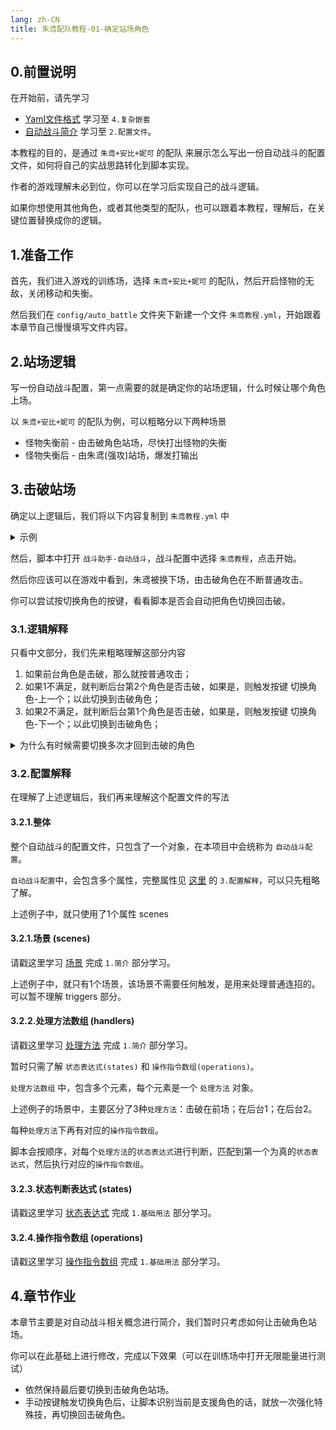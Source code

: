 ```yaml
---
lang: zh-CN
title: 朱鸢配队教程-01-确定站场角色
---
```


## 0.前置说明

在开始前，请先学习 

- [Yaml文件格式](../basic/basic_00_yaml.md) 学习至 `4.复杂嵌套` 
- [自动战斗简介](../basic/basic_01_intro.md) 学习至 `2.配置文件`。

本教程的目的，是通过 `朱鸢+安比+妮可` 的配队 来展示怎么写出一份自动战斗的配置文件，如何将自己的实战思路转化到脚本实现。

作者的游戏理解未必到位，你可以在学习后实现自己的战斗逻辑。

如果你想使用其他角色，或者其他类型的配队，也可以跟着本教程，理解后，在关键位置替换成你的逻辑。

## 1.准备工作

首先，我们进入游戏的训练场，选择 `朱鸢+安比+妮可` 的配队，然后开启怪物的无敌，关闭移动和失衡。

然后我们在 `config/auto_battle` 文件夹下新建一个文件 `朱鸢教程.yml`，开始跟着本章节自己慢慢填写文件内容。

## 2.站场逻辑

写一份自动战斗配置，第一点需要的就是确定你的站场逻辑，什么时候让哪个角色上场。

以 `朱鸢+安比+妮可` 的配队为例，可以粗略分以下两种场景

- 怪物失衡前 - 由击破角色站场，尽快打出怪物的失衡
- 怪物失衡后 - 由朱鸢(强攻)站场，爆发打输出


## 3.击破站场

确定以上逻辑后，我们将以下内容复制到 `朱鸢教程.yml` 中

<details>
<summary> 示例 </summary>

```yaml
scenes:
  - triggers: [ ]
    handlers:
      - states: "[前台-击破]"
        operations:
          - op_name: "按键-普通攻击"
            post_delay: 0.2
      - states: "[后台-2-击破]"
        operations:
          - op_name: "按键-切换角色-上一个"
            post_delay: 0.1
      - states: "[后台-1-击破]"
        operations:
          - op_name: "按键-切换角色-下一个"
            post_delay: 0.1
```

</details>

然后，脚本中打开 `战斗助手-自动战斗`，战斗配置中选择 `朱鸢教程`，点击开始。

然后你应该可以在游戏中看到，朱鸢被换下场，由击破角色在不断普通攻击。

你可以尝试按切换角色的按键，看看脚本是否会自动把角色切换回击破。

### 3.1.逻辑解释

只看中文部分，我们先来粗略理解这部分内容

1. 如果前台角色是击破，那么就按普通攻击；
2. 如果1不满足，就判断后台第2个角色是否击破，如果是，则触发按键 切换角色-上一个；以此切换到击破角色；
3. 如果2不满足，就判断后台第1个角色是否击破，如果是，则触发按键 切换角色-下一个；以此切换到击破角色；

<details>
<summary> 为什么有时候需要切换多次才回到击破的角色 </summary>

这是游戏比较隐藏的一个设定，在切换角色的时候，如果你比较连续地下一个和上一个各按一次，最后会切换到3P角色。

这是因为当你按切换下一个的时候，会切换到2P。

如果这时候在1P还没有退场的情况下按了切换上一个，由于1P还在场，无法切换到1P，游戏会继续找上一个，也就是3P。

而上述脚本由于运行较快，在你人工按切换下一个之后，脚本较快地识别到前台不是击破，这时候脚本发出一个切换角色的指令，想切换到击破角色。

而击破角色又还没有退场，所以就会在游戏中看到切换到再另一个角色。最后通过多次切换才换回到击破角色。

实战中，我们通常不会有这种切换角色后什么都不做，又立刻切换到原来的操作，（除了一些比较极端的合轴操作）所以基本不用担心这种情况的出现。

</details>


### 3.2.配置解释

在理解了上述逻辑后，我们再来理解这个配置文件的写法

#### 3.2.1.整体

整个自动战斗的配置文件，只包含了一个对象，在本项目中会统称为 `自动战斗配置`。

`自动战斗配置`中，会包含多个属性，完整属性见 [这里](../basic/basic_01_intro.md) 的 `3.配置解释`，可以只先粗略了解。

上述例子中，就只使用了1个属性 scenes

#### 3.2.1.场景 (scenes)

请戳这里学习 [场景](../basic/basic_02_scenes.md) 完成 `1.简介` 部分学习。

上述例子中，就只有1个场景，该场景不需要任何触发，是用来处理普通连招的。可以暂不理解 triggers 部分。

#### 3.2.2.处理方法数组 (handlers)

请戳这里学习 [处理方法](../basic/basic_02_scenes.md) 完成 `1.简介` 部分学习。

暂时只需了解 `状态表达式(states)` 和 `操作指令数组(operations)`。

`处理方法数组` 中，包含多个元素，每个元素是一个 `处理方法` 对象。

上述例子的场景中，主要区分了3种`处理方法`：击破在前场；在后台1；在后台2。

每种`处理方法`下再有对应的`操作指令数组`。

脚本会按顺序，对每个`处理方法`的`状态表达式`进行判断，匹配到第一个为真的`状态表达式`，然后执行对应的`操作指令数组`。

#### 3.2.3.状态判断表达式 (states)

请戳这里学习 [状态表达式](../basic/basic_05_states) 完成 `1.基础用法` 部分学习。

#### 3.2.4.操作指令数组 (operations)

请戳这里学习 [操作指令数组](../basic/basic_06_operations) 完成 `1.基础用法` 部分学习。

## 4.章节作业

本章节主要是对自动战斗相关概念进行简介，我们暂时只考虑如何让击破角色站场。

你可以在此基础上进行修改，完成以下效果（可以在训练场中打开无限能量进行测试）

- 依然保持最后要切换到击破角色站场。
- 手动按键触发切换角色后，让脚本识别当前是支援角色的话，就放一次强化特殊技，再切换回击破角色。
